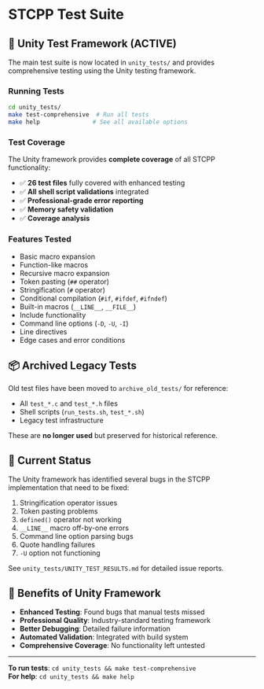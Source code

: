 # STCPP Test Suite

## 🎯 Unity Test Framework (ACTIVE)

The main test suite is now located in `unity_tests/` and provides comprehensive testing using the Unity testing framework.

### Running Tests
```bash
cd unity_tests/
make test-comprehensive  # Run all tests
make help               # See all available options
```

### Test Coverage
The Unity framework provides **complete coverage** of all STCPP functionality:
- ✅ **26 test files** fully covered with enhanced testing
- ✅ **All shell script validations** integrated
- ✅ **Professional-grade error reporting**
- ✅ **Memory safety validation**
- ✅ **Coverage analysis**

### Features Tested
- Basic macro expansion
- Function-like macros  
- Recursive macro expansion
- Token pasting (`##` operator)
- Stringification (`#` operator)
- Conditional compilation (`#if`, `#ifdef`, `#ifndef`)
- Built-in macros (`__LINE__`, `__FILE__`)
- Include functionality
- Command line options (`-D`, `-U`, `-I`)
- Line directives
- Edge cases and error conditions

## 📦 Archived Legacy Tests

Old test files have been moved to `archive_old_tests/` for reference:
- All `test_*.c` and `test_*.h` files
- Shell scripts (`run_tests.sh`, `test_*.sh`)
- Legacy test infrastructure

These are **no longer used** but preserved for historical reference.

## 🔧 Current Status

The Unity framework has identified several bugs in the STCPP implementation that need to be fixed:
1. Stringification operator issues
2. Token pasting problems
3. `defined()` operator not working
4. `__LINE__` macro off-by-one errors
5. Command line option parsing bugs
6. Quote handling failures
7. `-U` option not functioning

See `unity_tests/UNITY_TEST_RESULTS.md` for detailed issue reports.

## 🚀 Benefits of Unity Framework

- **Enhanced Testing**: Found bugs that manual tests missed
- **Professional Quality**: Industry-standard testing framework
- **Better Debugging**: Detailed failure information
- **Automated Validation**: Integrated with build system
- **Comprehensive Coverage**: No functionality left untested

---

**To run tests**: `cd unity_tests && make test-comprehensive`  
**For help**: `cd unity_tests && make help`
